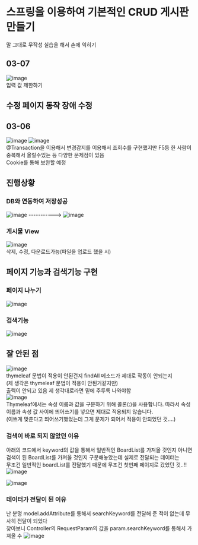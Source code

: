 # 스프링을 이용하여 기본적인 CRUD 게시판 만들기 
말 그대로 무작성 실습을 해서 손에 익히기

## 03-07
![image](https://user-images.githubusercontent.com/94429120/223430595-a6193663-9a5e-4824-819b-c2498453afed.png)
<br>
입력 값 제한하기

## 수정 페이지 동작 장애 수정


## 03-06
![image](https://user-images.githubusercontent.com/94429120/223067858-e5e1c314-e03a-45fc-87c5-acb1a03a5efc.png)
![image](https://user-images.githubusercontent.com/94429120/223067892-b38df8d1-c0e2-422d-941c-78468ed97f31.png)
<br>
@Transaction을 이용해서 변경감지를 이용해서 조회수를 구현했지만 F5등 한 사람이 중복해서 올릴수있는 등 다양한 문제점이 있음
<br>
Cookie를 통해 보완할 예정
## 진행상황

### DB와 연동하여 저장성공<br>
![image](https://user-images.githubusercontent.com/94429120/220396667-30657674-d57c-4b0c-9e3c-629b2ab681ca.png)     ----------->       ![image](https://user-images.githubusercontent.com/94429120/220396794-af9e772d-f6f8-4969-b54a-bcb62e767d62.png)
### 게시물 View
![image](https://user-images.githubusercontent.com/94429120/222890394-bb75b4a6-aeea-4b43-8e6b-78557b1742da.png)
<br>
삭제, 수정, 다운로드가능(파일을 업로드 했을 시)
<br>
## 페이지 기능과 검색기능 구현
### 페이지 나누기
![image](https://user-images.githubusercontent.com/94429120/222890455-ab511d6e-cf8f-40d2-8d6d-a3af95f93436.png)
<br>
### 검색기능
![image](https://user-images.githubusercontent.com/94429120/222890509-42924305-18bf-4ab9-9d9c-a6b3575cd134.png)
<br>


## 잘 안된 점

![image](https://user-images.githubusercontent.com/94429120/220397418-7dc2307d-4f30-4736-8e67-a74c26495245.png)
<br>
thymeleaf 문법이 적용이 안된건지 findAll 메소드가 제대로 작동이 안되는지 
<br>(제 생각은 thymeleaf 문법이 적용이 안된거같지만)
<br>출력이 안되고 있음 제 생각대로라면 밑에 주루룩 나와야함
<br>
![image](https://user-images.githubusercontent.com/94429120/220525217-52fd4fb3-c41d-474e-8215-bbd0f2e81683.png)
<br>
Thymeleaf에서는 속성 이름과 값을 구분하기 위해 콜론(:)을 사용합니다. 따라서 속성 이름과 속성 값 사이에 띄어쓰기를 넣으면 제대로 적용되지 않습니다.<br>
(이쁘게 맞춘다고 띄어쓰기했었는데 그게 문제가 되어서 적용이 안되었던 것....)

### 검색이 바로 되지 않았던 이유
아래의 코드에서 keyword의 값을 통해서 일반적인 BoardList를 가져올 것인지 아니면 검색이 된 BoardList를 가져올 것인지 구분해놓았는데 실제로 전달되는 데이터는 <br>
무조건 일반적인 boardList를 전달했기 때문에 무조건 첫번째 페이지로 갔었던 것..!!
![image](https://user-images.githubusercontent.com/94429120/222890866-64623488-6260-41ee-ab96-7ed138168bf8.png)

![image](https://user-images.githubusercontent.com/94429120/222890831-54f67348-bce8-44ee-96d1-f038226e8f0c.png)

### 데이터가 전달이 된 이유
난 분명 model.addAttribute를 통해서 searchKeyword를 전달해 준 적이 없는데 무사히 전달이 되었다
<br>
찾아보니 Controller의 RequestParam의 값을 param.searchKeyword를 통해서 가져올 수 
![image](https://user-images.githubusercontent.com/94429120/222891051-59197bd0-a27c-49d7-ae84-d8f22f091916.png)


